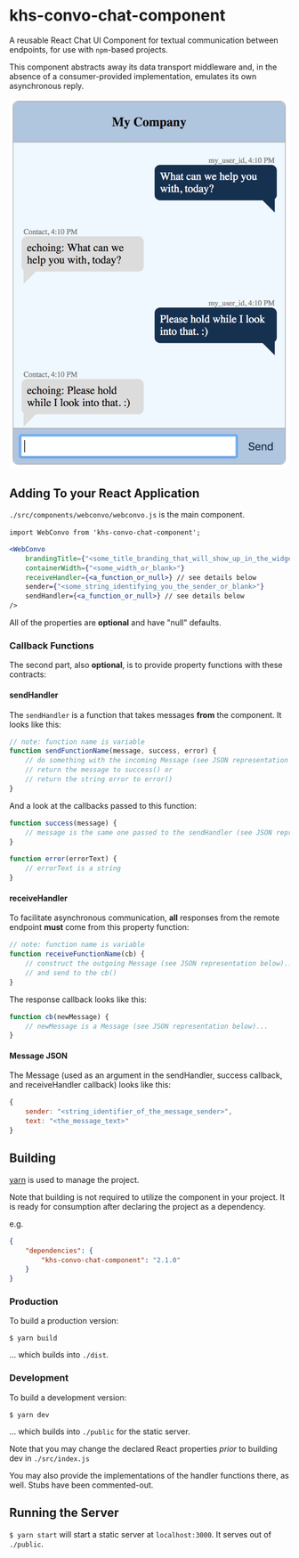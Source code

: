# khs-convo-chat-component

A reusable React Chat UI Component for textual communication between endpoints, for use with `npm`-based projects.

This component abstracts away its data transport middleware and, in the absence of a consumer-provided implementation, emulates its own asynchronous reply.

![](chat-bot-image.png)

## Adding To your React Application

`./src/components/webconvo/webconvo.js` is the main component.

`import WebConvo from 'khs-convo-chat-component';`

```jsx
<WebConvo
	brandingTitle={"<some_title_branding_that_will_show_up_in_the_widget_title_or_blank>"}
	containerWidth={"<some_width_or_blank>"}
	receiveHandler={<a_function_or_null>} // see details below
	sender={"<some_string_identifying_you_the_sender_or_blank>"}
	sendHandler={<a_function_or_null>} // see details below
/>
```

All of the properties are **optional** and have "null" defaults.

### Callback Functions

The second part, also **optional**, is to provide property functions with these contracts:

#### sendHandler

The `sendHandler` is a function that takes messages **from** the component. It looks like this:

```js
// note: function name is variable
function sendFunctionName(message, success, error) {
	// do something with the incoming Message (see JSON representation below)...
	// return the message to success() or
	// return the string error to error()
}
```

And a look at the callbacks passed to this function:

```js
function success(message) {
	// message is the same one passed to the sendHandler (see JSON representation below)...
}
```

```js
function error(errorText) {
	// errorText is a string
}
```

#### receiveHandler

To facilitate asynchronous communication, **all** responses from the remote endpoint **must** come from this property function:

```js
// note: function name is variable
function receiveFunctionName(cb) {
	// construct the outgoing Message (see JSON representation below)...
	// and send to the cb()
}
```

The response callback looks like this:

```js
function cb(newMessage) {
	// newMessage is a Message (see JSON representation below)...
}
```

#### Message JSON

The Message (used as an argument in the sendHandler, success callback, and receiveHandler callback) looks like this:

```js
{
	sender: "<string_identifier_of_the_message_sender>",
	text: "<the_message_text>"
}
```

## Building

[yarn](https://yarnpkg.com/lang/en/docs/install/) is used to manage the project.

Note that building is not required to utilize the component in your project. It is ready for consumption after declaring the project as a dependency.

e.g.

```json
{
	"dependencies": {
		"khs-convo-chat-component": "2.1.0"
	}
}
```

### Production

To build a production version:

```
$ yarn build
```

... which builds into `./dist`.

### Development

To build a development version:

```
$ yarn dev
```

... which builds into `./public` for the static server.

Note that you may change the declared React properties *prior* to building dev in `./src/index.js`

You may also provide the implementations of the handler functions there, as well. Stubs have been commented-out.

## Running the Server

`$ yarn start` will start a static server at `localhost:3000`. It serves out of `./public`.
